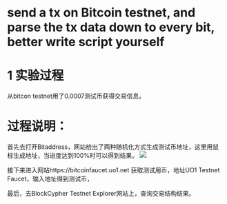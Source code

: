 # send a tx on Bitcoin testnet, and parse the tx data down to every bit, better write script yourself  


# 1 实验过程

从bitcon testnet用了0.0007测试币获得交易信息。

# 过程说明：

首先去打开Bitaddress，网站给出了两种随机化方式生成测试币地址，这里用鼠标生成地址，当进度达到100%时可以得到结果。
![](https://pic.imgdb.cn/item/64cd21951ddac507cc894958.jpg)

  
接下来进入网站https://bitcoinfaucet.uo1.net 获取测试用币，地址UO1 Testnet Faucet，输入地址得到测试币，
 

最后，去BlockCypher Testnet Explorer网站上，查询交易结构结果。
